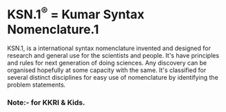# KSN.1<sup>®</sup> = Kumar Syntax Nomenclature.1
KSN.1, is a international syntax nomenclature invented and designed for research and general use for the scientists and people.
It's have principles and rules for next generation of doing sciences. Any discovery can be organised hopefully at some capacity with the same. It's classified for several distinct disciplines for easy use of nomenclature by identifying the problem statements.

### Note:- for KKRI & Kids.
